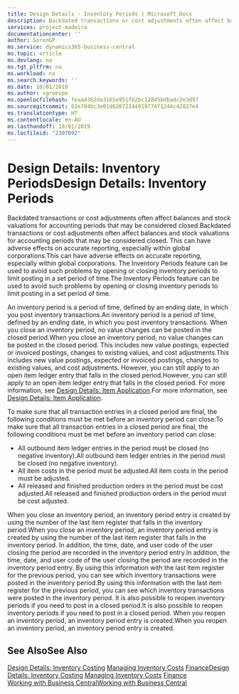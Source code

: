 ```yaml
---
title: Design Details - Inventory Periods | Microsoft Docs
description: Backdated transactions or cost adjustments often affect balances and stock valuations for accounting periods that may be considered closed. This can have adverse effects on accurate reporting, especially within global corporations. The Inventory Periods feature can be used to avoid such problems by opening or closing inventory periods to limit posting in a set period of time.
services: project-madeira
documentationcenter: ''
author: SorenGP
ms.service: dynamics365-business-central
ms.topic: article
ms.devlang: na
ms.tgt_pltfrm: na
ms.workload: na
ms.search.keywords: ''
ms.date: 10/01/2019
ms.author: sgroespe
ms.openlocfilehash: feaa4362da3165e951fb2bc12845bdbadc2e3d97
ms.sourcegitcommit: 02e704bc3e01d62072144919774f1244c42827e4
ms.translationtype: HT
ms.contentlocale: en-AU
ms.lasthandoff: 10/01/2019
ms.locfileid: "2307092"
---
```

# <a name="design-details-inventory-periods"></a><span data-ttu-id="9edbd-105">Design Details: Inventory Periods</span><span class="sxs-lookup"><span data-stu-id="9edbd-105">Design Details: Inventory Periods</span></span>
<span data-ttu-id="9edbd-106">Backdated transactions or cost adjustments often affect balances and stock valuations for accounting periods that may be considered closed.</span><span class="sxs-lookup"><span data-stu-id="9edbd-106">Backdated transactions or cost adjustments often affect balances and stock valuations for accounting periods that may be considered closed.</span></span> <span data-ttu-id="9edbd-107">This can have adverse effects on accurate reporting, especially within global corporations.</span><span class="sxs-lookup"><span data-stu-id="9edbd-107">This can have adverse effects on accurate reporting, especially within global corporations.</span></span> <span data-ttu-id="9edbd-108">The Inventory Periods feature can be used to avoid such problems by opening or closing inventory periods to limit posting in a set period of time.</span><span class="sxs-lookup"><span data-stu-id="9edbd-108">The Inventory Periods feature can be used to avoid such problems by opening or closing inventory periods to limit posting in a set period of time.</span></span>  

 <span data-ttu-id="9edbd-109">An inventory period is a period of time, defined by an ending date, in which you post inventory transactions.</span><span class="sxs-lookup"><span data-stu-id="9edbd-109">An inventory period is a period of time, defined by an ending date, in which you post inventory transactions.</span></span> <span data-ttu-id="9edbd-110">When you close an inventory period, no value changes can be posted in the closed period.</span><span class="sxs-lookup"><span data-stu-id="9edbd-110">When you close an inventory period, no value changes can be posted in the closed period.</span></span> <span data-ttu-id="9edbd-111">This includes new value postings, expected or invoiced postings, changes to existing values, and cost adjustments.</span><span class="sxs-lookup"><span data-stu-id="9edbd-111">This includes new value postings, expected or invoiced postings, changes to existing values, and cost adjustments.</span></span> <span data-ttu-id="9edbd-112">However, you can still apply to an open item ledger entry that falls in the closed period.</span><span class="sxs-lookup"><span data-stu-id="9edbd-112">However, you can still apply to an open item ledger entry that falls in the closed period.</span></span> <span data-ttu-id="9edbd-113">For more information, see [Design Details: Item Application](design-details-item-application.md).</span><span class="sxs-lookup"><span data-stu-id="9edbd-113">For more information, see [Design Details: Item Application](design-details-item-application.md).</span></span>  

 <span data-ttu-id="9edbd-114">To make sure that all transaction entries in a closed period are final, the following conditions must be met before an inventory period can close:</span><span class="sxs-lookup"><span data-stu-id="9edbd-114">To make sure that all transaction entries in a closed period are final, the following conditions must be met before an inventory period can close:</span></span>  

-   <span data-ttu-id="9edbd-115">All outbound item ledger entries in the period must be closed (no negative inventory).</span><span class="sxs-lookup"><span data-stu-id="9edbd-115">All outbound item ledger entries in the period must be closed (no negative inventory).</span></span>  
-   <span data-ttu-id="9edbd-116">All item costs in the period must be adjusted.</span><span class="sxs-lookup"><span data-stu-id="9edbd-116">All item costs in the period must be adjusted.</span></span>  
-   <span data-ttu-id="9edbd-117">All released and finished production orders in the period must be cost adjusted.</span><span class="sxs-lookup"><span data-stu-id="9edbd-117">All released and finished production orders in the period must be cost adjusted.</span></span>  

 <span data-ttu-id="9edbd-118">When you close an inventory period, an inventory period entry is created by using the number of the last item register that falls in the inventory period.</span><span class="sxs-lookup"><span data-stu-id="9edbd-118">When you close an inventory period, an inventory period entry is created by using the number of the last item register that falls in the inventory period.</span></span> <span data-ttu-id="9edbd-119">In addition, the time, date, and user code of the user closing the period are recorded in the inventory period entry.</span><span class="sxs-lookup"><span data-stu-id="9edbd-119">In addition, the time, date, and user code of the user closing the period are recorded in the inventory period entry.</span></span> <span data-ttu-id="9edbd-120">By using this information with the last item register for the previous period, you can see which inventory transactions were posted in the inventory period.</span><span class="sxs-lookup"><span data-stu-id="9edbd-120">By using this information with the last item register for the previous period, you can see which inventory transactions were posted in the inventory period.</span></span> <span data-ttu-id="9edbd-121">It is also possible to reopen inventory periods if you need to post in a closed period.</span><span class="sxs-lookup"><span data-stu-id="9edbd-121">It is also possible to reopen inventory periods if you need to post in a closed period.</span></span> <span data-ttu-id="9edbd-122">When you reopen an inventory period, an inventory period entry is created.</span><span class="sxs-lookup"><span data-stu-id="9edbd-122">When you reopen an inventory period, an inventory period entry is created.</span></span>  

## <a name="see-also"></a><span data-ttu-id="9edbd-123">See Also</span><span class="sxs-lookup"><span data-stu-id="9edbd-123">See Also</span></span>  
 <span data-ttu-id="9edbd-124">[Design Details: Inventory Costing](design-details-inventory-costing.md) [Managing Inventory Costs](finance-manage-inventory-costs.md) [Finance](finance.md)</span><span class="sxs-lookup"><span data-stu-id="9edbd-124">[Design Details: Inventory Costing](design-details-inventory-costing.md) [Managing Inventory Costs](finance-manage-inventory-costs.md) [Finance](finance.md)</span></span>  
 [<span data-ttu-id="9edbd-125">Working with Business Central</span><span class="sxs-lookup"><span data-stu-id="9edbd-125">Working with Business Central</span></span>](ui-work-product.md)
